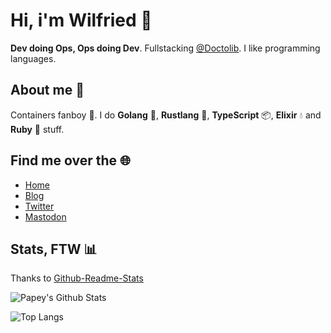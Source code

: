 # Hi, i'm Wilfried 👋

**Dev doing Ops, Ops doing Dev**. Fullstacking [@Doctolib](https://github.com/doctolib). I like programming languages.

## About me 🤙

Containers fanboy 🚢. I do **Golang** 🐹, **Rustlang** 🦀, **TypeScript** 📦, **Elixir** 💧 and **Ruby** 💎 stuff.

## Find me over the 🌐

- [Home](https://papey.fr)
- [Blog](https://blog.papey.fr)
- [Twitter](https://twitter.com/MarcelMonfort)
- [Mastodon](https://rage.love/@papey)

## Stats, FTW 📊

Thanks to [Github-Readme-Stats](https://github.com/anuraghazra/github-readme-stats)

![Papey's Github Stats](https://github-readme-stats.vercel.app/api?username=papey&show_icons=true&theme=rose_pine)

![Top Langs](https://github-readme-stats.vercel.app/api/top-langs/?username=papey&theme=solarized-light)
